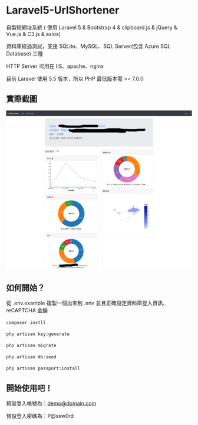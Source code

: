 # Laravel5-UrlShortener
自製短網址系統 ( 使用 Laravel 5 &amp; Bootstrap 4 & clipboard.js & jQuery & Vue.js & C3.js & axios)

資料庫經過測試，支援 SQLite、MySQL、SQL Server(包含 Azure SQL Database) 三種

HTTP Server 可用在 IIS、apache、nginx

目前 Laravel 使用 5.5 版本，所以 PHP 最低版本需 >= 7.0.0

## 實際截圖

![image](https://github.com/chenwei791129/Laravel5-UrlShortener/blob/master/screenshots/UrlShortener-demo.png)

## 如何開始？

從 .env.example 複製一個出來到 .env 並且正確設定資料庫登入資訊、reCAPTCHA 金鑰

`composer instll`

`php artisan key:generate`

`php artisan migrate`

`php artisan db:seed`

`php artisan passport:install`

## 開始使用吧！
預設登入帳號為：demo@domain.com

預設登入密碼為：P@ssw0rd
